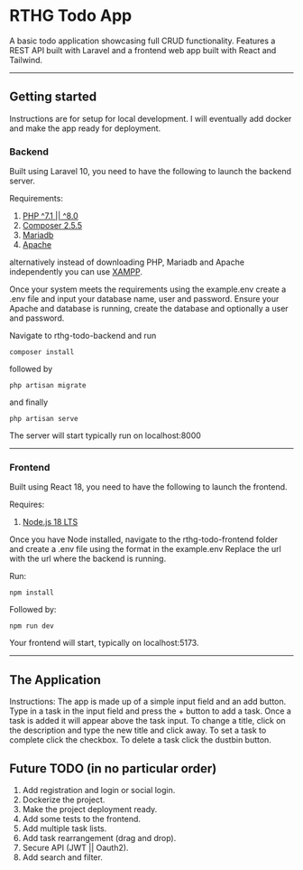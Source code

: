 # RTHG Todo App

A basic todo application showcasing full CRUD functionality. Features a REST API built with Laravel and a frontend web app built with React and Tailwind.

---

## Getting started

Instructions are for setup for local development. I will eventually add docker and make the app ready for deployment.

### Backend

Built using Laravel 10, you need to have the following to launch the backend server.

Requirements:

1. [PHP ^7.1 || ^8.0](https://www.php.net/)
2. [Composer 2.5.5](https://getcomposer.org/)
3. [Mariadb](https://mariadb.org/download/?t=mariadb&p=mariadb&r=11.1.0)
4. [Apache](https://httpd.apache.org/download.cgi)

alternatively instead of downloading PHP, Mariadb and Apache independently you can use [XAMPP](https://www.apachefriends.org/).

Once your system meets the requirements using the example.env create a .env file and input your database name, user and password. Ensure your Apache and database is running, create the database and optionally a user and password.

Navigate to rthg-todo-backend and run

```
composer install
```

followed by

```
php artisan migrate
```

and finally

```
php artisan serve
```

The server will start typically run on localhost:8000

---

### Frontend

Built using React 18, you need to have the following to launch the frontend.

Requires:

1. [Node.js 18 LTS](https://nodejs.org/en)

Once you have Node installed, navigate to the rthg-todo-frontend folder and create a .env file using the format in the example.env Replace the url with the url where the backend is running.

Run:

```
npm install
```

Followed by:

```
npm run dev
```

Your frontend will start, typically on localhost:5173.

---

## The Application

Instructions:
The app is made up of a simple input field and an add button. Type in a task in the input field and press the + button to add a task. Once a task is added it will appear above the task input. To change a title, click on the description and type the new title and click away. To set a task to complete click the checkbox. To delete a task click the dustbin button.

## Future TODO (in no particular order)

1. Add registration and login or social login.
2. Dockerize the project.
3. Make the project deployment ready.
4. Add some tests to the frontend.
5. Add multiple task lists.
6. Add task rearrangement (drag and drop).
7. Secure API (JWT || Oauth2).
8. Add search and filter.
